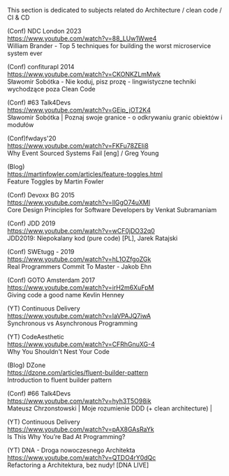 
This section is dedicated to subjects related do Architecture / clean code / CI & CD


(Conf) NDC London 2023    
https://www.youtube.com/watch?v=88_LUw1Wwe4    
William Brander - Top 5 techniques for building the worst microservice system ever    

(Conf) confiturapl 2014    
https://www.youtube.com/watch?v=CKONKZLmMwk    
Sławomir Sobótka - Nie koduj, pisz prozę - lingwistyczne techniki wychodzące poza Clean Code    

(Conf) #63 Talk4Devs    
https://www.youtube.com/watch?v=GEjp_jOT2K4    
Sławomir Sobótka | Poznaj swoje granice - o odkrywaniu granic obiektów i modułów

(Conf)fwdays'20    
https://www.youtube.com/watch?v=FKFu78ZEIi8    
Why Event Sourced Systems Fail [eng] / Greg Young

(Blog)    
https://martinfowler.com/articles/feature-toggles.html    
Feature Toggles by Martin Fowler

(Conf) Devoxx BG 2015    
https://www.youtube.com/watch?v=llGgO74uXMI    
Core Design Principles for Software Developers by Venkat Subramaniam

(Conf) JDD 2019    
https://www.youtube.com/watch?v=wCF0jDO32q0    
JDD2019: Niepokalany kod (pure code) [PL], Jarek Ratajski

(Conf) SWEtugg - 2019    
https://www.youtube.com/watch?v=hL1OZfgoZGk    
Real Programmers Commit To Master - Jakob Ehn

(Conf) GOTO Amsterdam 2017    
https://www.youtube.com/watch?v=irH2m6XuFpM    
Giving code a good name Kevlin Henney

(YT) Continuous Delivery    
https://www.youtube.com/watch?v=IaVPAJQ7iwA    
Synchronous vs Asynchronous Programming

(YT) CodeAesthetic    
https://www.youtube.com/watch?v=CFRhGnuXG-4    
Why You Shouldn't Nest Your Code

(Blog) DZone    
https://dzone.com/articles/fluent-builder-pattern    
Introduction to fluent builder pattern

(Conf)  #66 Talk4Devs    
https://www.youtube.com/watch?v=hyh3T5O98ik    
Mateusz Chrzonstowski | Moje rozumienie DDD (+ clean architecture) |

(YT) Continuous Delivery    
https://www.youtube.com/watch?v=pAX8GAsRaYk    
Is This Why You’re Bad At Programming?

(YT) DNA - Droga nowoczesnego Architekta    
https://www.youtube.com/watch?v=QTDO4rY0dQc    
Refactoring a Architektura, bez nudy! [DNA LIVE]

